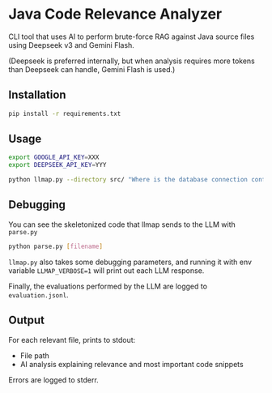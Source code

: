# Java Code Relevance Analyzer

CLI tool that uses AI to perform brute-force RAG against Java source files using Deepseek v3 and Gemini Flash.

(Deepseek is preferred internally, but when analysis requires more tokens than Deepseek can handle, Gemini Flash is used.)

## Installation

```bash
pip install -r requirements.txt
```

## Usage

```bash
export GOOGLE_API_KEY=XXX
export DEEPSEEK_API_KEY=YYY

python llmap.py --directory src/ "Where is the database connection configured?"
```

## Debugging

You can see the skeletonized code that llmap sends to the LLM with `parse.py`
```bash
python parse.py [filename]
```

`llmap.py` also takes some debugging parameters, and running it with env variable `LLMAP_VERBOSE=1` will print out each LLM response.

Finally, the evaluations performed by the LLM are logged to `evaluation.jsonl`.

## Output

For each relevant file, prints to stdout:
- File path
- AI analysis explaining relevance and most important code snippets

Errors are logged to stderr.
